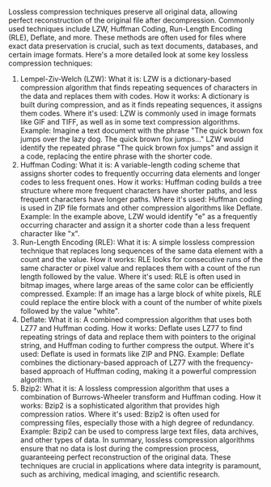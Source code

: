 Lossless compression techniques preserve all original data, allowing perfect reconstruction of the original file after decompression. Commonly used techniques include LZW, Huffman Coding, Run-Length Encoding (RLE), Deflate, and more. These methods are often used for files where exact data preservation is crucial, such as text documents, databases, and certain image formats. 
Here's a more detailed look at some key lossless compression techniques:
1. Lempel-Ziv-Welch (LZW):
What it is:
LZW is a dictionary-based compression algorithm that finds repeating sequences of characters in the data and replaces them with codes.
How it works:
A dictionary is built during compression, and as it finds repeating sequences, it assigns them codes.
Where it's used:
LZW is commonly used in image formats like GIF and TIFF, as well as in some text compression algorithms.
Example:
Imagine a text document with the phrase "The quick brown fox jumps over the lazy dog. The quick brown fox jumps..." LZW would identify the repeated phrase "The quick brown fox jumps" and assign it a code, replacing the entire phrase with the shorter code. 
2. Huffman Coding:
What it is:
A variable-length coding scheme that assigns shorter codes to frequently occurring data elements and longer codes to less frequent ones.
How it works:
Huffman coding builds a tree structure where more frequent characters have shorter paths, and less frequent characters have longer paths.
Where it's used:
Huffman coding is used in ZIP file formats and other compression algorithms like Deflate.
Example:
In the example above, LZW would identify "e" as a frequently occurring character and assign it a shorter code than a less frequent character like "x". 
3. Run-Length Encoding (RLE):
What it is:
A simple lossless compression technique that replaces long sequences of the same data element with a count and the value.
How it works:
RLE looks for consecutive runs of the same character or pixel value and replaces them with a count of the run length followed by the value.
Where it's used:
RLE is often used in bitmap images, where large areas of the same color can be efficiently compressed.
Example:
If an image has a large block of white pixels, RLE could replace the entire block with a count of the number of white pixels followed by the value "white". 
4. Deflate:
What it is: A combined compression algorithm that uses both LZ77 and Huffman coding.
How it works: Deflate uses LZ77 to find repeating strings of data and replace them with pointers to the original string, and Huffman coding to further compress the output.
Where it's used: Deflate is used in formats like ZIP and PNG.
Example: Deflate combines the dictionary-based approach of LZ77 with the frequency-based approach of Huffman coding, making it a powerful compression algorithm. 
5. Bzip2:
What it is:
A lossless compression algorithm that uses a combination of Burrows-Wheeler transform and Huffman coding.
How it works:
Bzip2 is a sophisticated algorithm that provides high compression ratios.
Where it's used:
Bzip2 is often used for compressing files, especially those with a high degree of redundancy.
Example:
Bzip2 can be used to compress large text files, data archives, and other types of data. 
In summary, lossless compression algorithms ensure that no data is lost during the compression process, guaranteeing perfect reconstruction of the original data. These techniques are crucial in applications where data integrity is paramount, such as archiving, medical imaging, and scientific research. 
